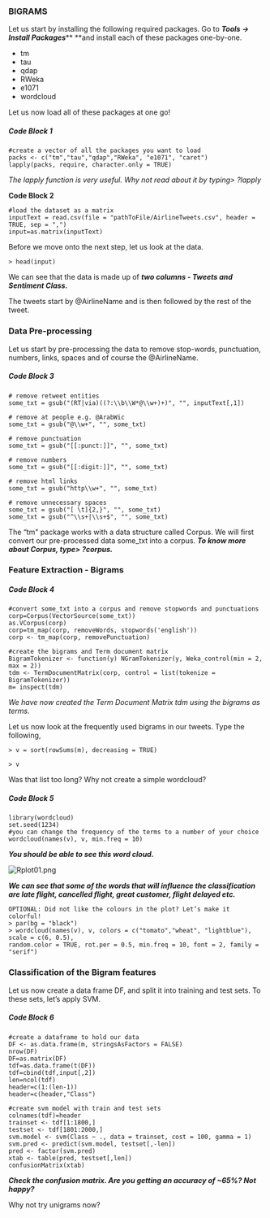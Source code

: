 ### BIGRAMS

Let us start by installing the following required packages. Go to _**Tools -&gt; Install Packages**_** **and install each of these packages one-by-one.

* tm
* tau
* qdap
* RWeka
* e1071
* wordcloud

Let us now load all of these packages at one go!

##### Code Block 1

```
#create a vector of all the packages you want to load
packs <- c("tm","tau","qdap","RWeka", "e1071", "caret")
lapply(packs, require, character.only = TRUE)
```

_The lapply function is very useful. Why not read about it by typing&gt; ?lapply_

**Code Block 2**

```
#load the dataset as a matrix
inputText = read.csv(file = "pathToFile/AirlineTweets.csv", header = TRUE, sep = ",")
input=as.matrix(inputText)
```

Before we move onto the next step, let us look at the data.

`> head(input)`

We can see that the data is made up of _**two columns - Tweets and Sentiment Class.**_

The tweets start by @AirlineName and is then followed by the rest of the tweet.

### 

### Data Pre-processing

Let us start by pre-processing the data to remove stop-words, punctuation, numbers, links, spaces and of course the @AirlineName.

##### Code Block 3

```
# remove retweet entities
some_txt = gsub("(RT|via)((?:\\b\\W*@\\w+)+)", "", inputText[,1])

# remove at people e.g. @ArabWic
some_txt = gsub("@\\w+", "", some_txt)

# remove punctuation
some_txt = gsub("[[:punct:]]", "", some_txt) 

# remove numbers
some_txt = gsub("[[:digit:]]", "", some_txt)

# remove html links
some_txt = gsub("http\\w+", "", some_txt)

# remove unnecessary spaces
some_txt = gsub("[ \t]{2,}", "", some_txt)
some_txt = gsub("^\\s+|\\s+$", "", some_txt)
```

The  “tm" package works with a data structure called Corpus. We will first convert our pre-processed data some\_txt into a corpus. _**To know more about Corpus, type&gt; ?corpus.**_

### Feature Extraction - Bigrams

##### Code Block 4

```
#convert some_txt into a corpus and remove stopwords and punctuations
corp=Corpus(VectorSource(some_txt))
as.VCorpus(corp)
corp=tm_map(corp, removeWords, stopwords('english'))
corp <- tm_map(corp, removePunctuation) 

#create the bigrams and Term document matrix
BigramTokenizer <- function(y) NGramTokenizer(y, Weka_control(min = 2, max = 2))
tdm <- TermDocumentMatrix(corp, control = list(tokenize = BigramTokenizer))
m= inspect(tdm)
```

_We have now created the Term Document Matrix tdm using the bigrams as terms._

Let us now look at the frequently used bigrams in our tweets. Type the following,

`> v = sort(rowSums(m), decreasing = TRUE)`

`> v`

Was that list too long? Why not create a simple wordcloud?

##### Code Block 5

```
library(wordcloud)
set.seed(1234)
#you can change the frequency of the terms to a number of your choice
wordcloud(names(v), v, min.freq = 10)
```

_**You should be able to see this word cloud.**_

![](https://lh5.googleusercontent.com/ZiquFXGy648vm2t6PeCg3cg-fk22rDEVueK3lUsQQLXjmc9V-T5cp3-k4lP4-Ex4_G31imEn227_kmgkDg_wn8r7kvePXAMQj-MbQNFUsj0S8IOho_yaxe2JmA7-FXHg0MupuLE "Rplot01.png")

_**We can see that some of the words that will influence the classification are late flight, cancelled flight, great customer, flight delayed etc.**_

```
OPTIONAL: Did not like the colours in the plot? Let’s make it colorful!
> par(bg = "black")
> wordcloud(names(v), v, colors = c("tomato","wheat", "lightblue"), scale = c(6, 0.5), 
random.color = TRUE, rot.per = 0.5, min.freq = 10, font = 2, family = "serif")
```

### 

### Classification of the Bigram features

Let us now create a data frame DF, and split it into training and test sets. To these sets, let’s apply SVM.

##### **Code Block 6**

```
#create a dataframe to hold our data
DF <- as.data.frame(m, stringsAsFactors = FALSE)
nrow(DF)
DF=as.matrix(DF)
tdf=as.data.frame(t(DF))
tdf=cbind(tdf,input[,2])
len=ncol(tdf)
header=c(1:(len-1))
header=c(header,"Class")

#create svm model with train and test sets
colnames(tdf)=header
trainset <- tdf[1:1800,]
testset <- tdf[1801:2000,]
svm.model <- svm(Class ~ ., data = trainset, cost = 100, gamma = 1)
svm.pred <- predict(svm.model, testset[,-len])
pred <- factor(svm.pred)
xtab <- table(pred, testset[,len])
confusionMatrix(xtab)
```

_**Check the confusion matrix. Are you getting an accuracy of ~65%? Not happy?**_

Why not try unigrams now?

